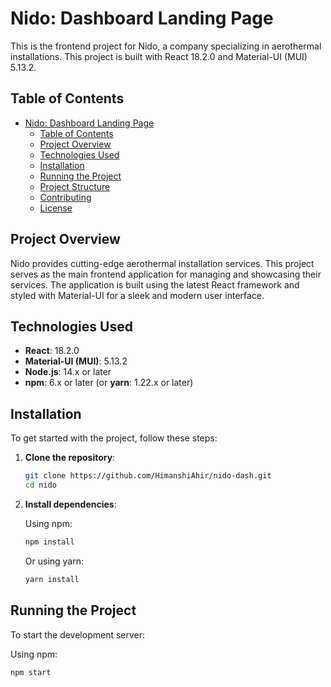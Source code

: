 # Nido: Dashboard Landing Page

This is the frontend project for Nido, a company specializing in aerothermal installations. This project is built with React 18.2.0 and Material-UI (MUI) 5.13.2.

## Table of Contents

- [Nido: Dashboard Landing Page](#nido-dashboard-landing-page)
  - [Table of Contents](#table-of-contents)
  - [Project Overview](#project-overview)
  - [Technologies Used](#technologies-used)
  - [Installation](#installation)
  - [Running the Project](#running-the-project)
  - [Project Structure](#project-structure)
  - [Contributing](#contributing)
  - [License](#license)

## Project Overview

Nido provides cutting-edge aerothermal installation services. This project serves as the main frontend application for managing and showcasing their services. The application is built using the latest React framework and styled with Material-UI for a sleek and modern user interface.

## Technologies Used

- **React**: 18.2.0
- **Material-UI (MUI)**: 5.13.2
- **Node.js**: 14.x or later
- **npm**: 6.x or later (or **yarn**: 1.22.x or later)

## Installation

To get started with the project, follow these steps:

1. **Clone the repository**:

    ```bash
    git clone https://github.com/HimanshiAhir/nido-dash.git
    cd nido
    ```

2. **Install dependencies**:

    Using npm:

    ```bash
    npm install
    ```

    Or using yarn:

    ```bash
    yarn install
    ```

## Running the Project

To start the development server:

Using npm:

```bash
npm start

